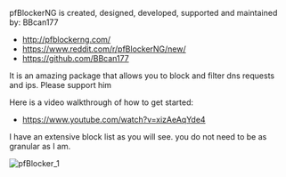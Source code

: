 pfBlockerNG is created, designed, developed, supported and maintained by: BBcan177
  - http://pfblockerng.com/
  - https://www.reddit.com/r/pfBlockerNG/new/
  - https://github.com/BBcan177
  
 It is an amazing package that allows you to block and filter dns requests and ips. Please support him
 
 Here is a video walkthrough of how to get started:
  - https://www.youtube.com/watch?v=xizAeAqYde4
 
 I have an extensive block list as you will see. you do not need to be as granular as I am.
 
 ![pfBlocker_1](https://user-images.githubusercontent.com/12887622/134786449-3e6b49d2-a18b-44e8-96d2-906dea00115f.JPG)